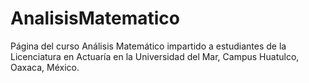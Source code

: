 # AnalisisMatematico
Página del curso Análisis Matemático impartido a estudiantes de la Licenciatura en Actuaría en la Universidad del Mar, Campus Huatulco, Oaxaca, México.
